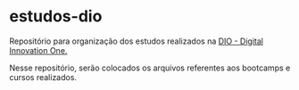 # estudos-dio
Repositório para organização dos estudos realizados na [DIO - Digital Innovation One.](https://www.dio.me/)

Nesse repositório, serão colocados os arquivos referentes aos bootcamps e cursos realizados.
